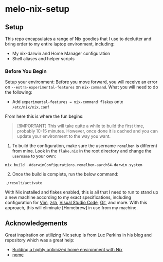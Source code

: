 # melo-nix-setup
## Setup
This repo encapsulates a range of Nix goodies that I use to declutter and bring order to my entire laptop environment, including:

- My nix-darwin and Home Manager configuration
- Shell aliases and helper scripts

### Before You Begin
Setup your environment:
Before you move forward, you will receive an error on `--extra-experimental-features` on `nix-command`. What you will need to do the following:
- Add `experimental-features = nix-command flakes` onto `/etc/nix/nix.conf`

From here this is where the fun begins:
> [!IMPORTANT] This will take quite a while to build the first time, probably 10-15 minutes. However, once done it is cached and you can update your environment to the way you want.
1. To build the configuration, make sure the username `romelben` is different from mine. Look in the `flake.nix` in the root directory and change the `username` to your own:
```shell
nix build .#darwinConfigurations.romelben-aarch64-darwin.system
```

2. Once the build is complete, run the below command:
```shell
./result/activate
```

With Nix installed and flakes enabled, this is all that I need to run to stand up a new machine according to my exact specifications, including configuration for [Vim](./nix-darwin/home-manager/neovim.nix), [zsh](./nix-darwin/home-manager/zsh.nix), [Visual Studio Code](./nix-darwin/home-manager/vscode.nix), [Git](./nix-darwin/home-manager/git.nix), and more.
With this approach, this will eliminate [Homebrew] in use from my machine.

## Acknowledgements
Great inspiration on utilizing Nix setup is from Luc Perkins in his blog and repository which was a great help:
- [Building a highly optimized home environment with Nix](https://determinate.systems/posts/nix-home-env/)
- [nome](https://github.com/the-nix-way/nome/tree/main)
